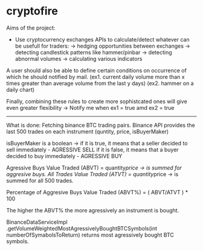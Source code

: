 # cryptofire

Aims of the project:
* Use cryptocurrency exchanges APIs to calculate/detect whatever can be usefull for traders:
  -> hedging opportunities between exchanges
  -> detecting candlestick patterns like hammer/pinbar
  -> detecting abnormal volumes
  -> calculating various indicators
 
 A user should also be able to define certain conditions on occurrence of which he should notified by mail.
 (ex1. current daily volume more than x times greater than average volume from the last y days)
 (ex2. hammer on a daily chart)
 
 Finally, combining these rules to create more sophistcated ones will give even greater flexibility
 -> Notify me when ex1 = true amd ex2 = true
 
 ----------------------------------------------------------------------------------------------------------
 What is done:
 Fetching binance BTC trading pairs.
 Binance API provides the last 500 trades on each instrument (quntity, price, isBuyerMaker)
 
 isBuyerMaker is a boolean -> 
 if it is true, it means that a seller decided to sell immediately - AGRESSIVE SELL
 if it is false, it means that a buyer decided to buy immediately - AGRESSIVE BUY
 
 Agressive Buys Value Traded (ABVT) = quantity*price    ->   is summed for aggresive buys.
 All Trades Value Traded (ATVT) = quantity*price        ->   is summed for all 500 trades.

Percentage of Aggresive Buys Value Traded (ABVT%) = ( ABVT/ATVT ) * 100

The higher the ABVT% the more agressively an instrument is bought.

BinanceDataServiceImpl
  .getVolumeWeightedMostAgressivelyBoughtBTCSymbols(int numberOfSymabolsToReturn)
   returns most agressively bought BTC symbols.
